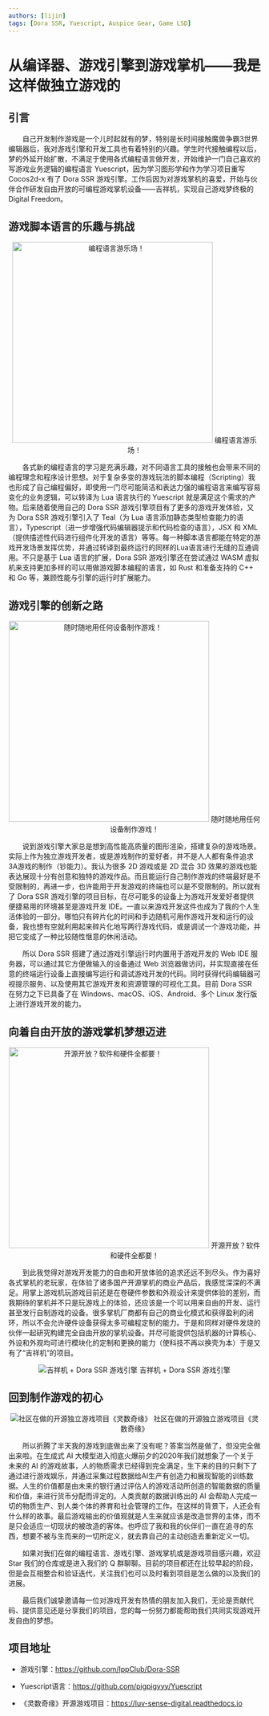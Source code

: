 ```yaml
---
authors: [lijin]
tags: [Dora SSR, Yuescript, Auspice Gear, Game LSD]
---
```


# 从编译器、游戏引擎到游戏掌机——我是这样做独立游戏的

## 引言

&emsp;&emsp;自己开发制作游戏是一个儿时起就有的梦，特别是长时间接触魔兽争霸3世界编辑器后，我对游戏引擎和开发工具也有着特别的兴趣。学生时代接触编程以后，梦的外延开始扩散，不满足于使用各式编程语言做开发，开始维护一门自己喜欢的写游戏业务逻辑的编程语言 Yuescript，因为学习图形学和作为学习项目重写 Cocos2d-x 有了 Dora SSR 游戏引擎。工作后因为对游戏掌机的喜爱，开始与伙伴合作研发自由开放的可编程游戏掌机设备——吉祥机，实现自己游戏梦终极的 Digital Freedom。

## 游戏脚本语言的乐趣与挑战

<p align="center">
  <img src='/img/3.png' alt='编程语言游乐场！' height='400px'/>
   编程语言游乐场！
</p>

&emsp;&emsp;各式新的编程语言的学习是充满乐趣，对不同语言工具的接触也会带来不同的编程理念和程序设计思想。对于复杂多变的游戏玩法的脚本编程（Scripting）我也形成了自己编程偏好，即使用一门尽可能简洁和表达力强的编程语言来编写容易变化的业务逻辑，可以转译为 Lua 语言执行的 Yuescript 就是满足这个需求的产物。后来随着使用自己的 Dora SSR 游戏引擎项目有了更多的游戏开发体验，又为 Dora SSR 游戏引擎引入了 Teal（为 Lua 语言添加静态类型检查能力的语言），Typescript（进一步增强代码编辑器提示和代码检查的语言），JSX 和 XML（提供描述性代码进行组件化开发的语言）等等。每一种脚本语言都能在特定的游戏开发场景发挥优势，并通过转译到最终运行的同样的Lua语言进行无缝的互通调用。不只是基于 Lua 语言的扩展，Dora SSR 游戏引擎还在尝试通过 WASM 虚拟机来支持更加多样的可以用做游戏脚本编程的语言，如 Rust 和准备支持的 C++ 和 Go 等，兼顾性能与引擎的运行时扩展能力。

## 游戏引擎的创新之路

<p align="center">
  <img src='/img/2.png' alt='随时随地用任何设备制作游戏！' height='400px'/>
   随时随地用任何设备制作游戏！
</p>

&emsp;&emsp;说到游戏引擎大家总是想到高性能高质量的图形渲染，搭建复杂的游戏场景。实际上作为独立游戏开发者，或是游戏制作的爱好者，并不是人人都有条件追求3A游戏的制作（钞能力）。我认为很多 2D 游戏或是 2D 混合 3D 效果的游戏也能表达展现十分有创意和独特的游戏作品。而且能运行自己制作游戏的终端最好是不受限制的，再进一步，也许能用于开发游戏的终端也可以是不受限制的。所以就有了 Dora SSR 游戏引擎的项目目标，在尽可能多的设备上为游戏开发爱好者提供便捷易用的环境甚至是游戏开发 IDE。一直以来游戏开发这件也成为了我的个人生活体验的一部分。哪怕只有碎片化的时间和手边随机可用作游戏开发和运行的设备，我也想有空就利用起来碎片化地写两行游戏代码，或是调试一个游戏功能，并把它变成了一种比较随性惬意的休闲活动。

&emsp;&emsp;所以 Dora SSR 搭建了通过游戏引擎运行时内置用于游戏开发的 Web IDE 服务器，可以通过其它方便做输入的设备通过 Web 浏览器做访问，并实现直接在任意的终端运行设备上直接编写运行和调试游戏开发的代码。同时获得代码编辑器可视提示服务、以及使用其它游戏开发和资源管理的可视化工具。目前 Dora SSR 在努力之下已具备了在 Windows、macOS、iOS、Android、多个 Linux 发行版上进行游戏开发的能力。

## 向着自由开放的游戏掌机梦想迈进

<p align="center">
  <img src='/img/1.png' alt='开源开放？软件和硬件全都要！' height='400px'/>
   开源开放？软件和硬件全都要！
</p>

&emsp;&emsp;到此我觉得对游戏开发能力的自由和开放体验的追求还远不到尽头。作为喜好各式掌机的老玩家，在体验了诸多国产开源掌机的商业产品后，我感觉深深的不满足。用掌上游戏机玩游戏目前还是在卷硬件参数和外观设计来提供体验的差别，而我期待的掌机并不只是玩游戏上的体验，还应该是一个可以用来自由的开发、运行甚至发行自制游戏的设备。很多掌机厂商都有自己的商业化模式和获得盈利的闭环，所以不会允许硬件设备获得太多可编程定制的能力。于是和同样对硬件发烧的伙伴一起研究构建完全自由开放的掌机设备。并尽可能提供包括机器的计算核心、外设和外观均可进行模块化的定制和更换的能力（使科技不再以换壳为本）于是又有了“吉祥机”的项目。

<p align="center">
  <img src='/img/auspice-gear.png' alt='吉祥机 + Dora SSR 游戏引擎'/>
  吉祥机 + Dora SSR 游戏引擎
</p>

## 回到制作游戏的初心

<p align="center">
  <img src='/img/lsd-banner.jpg' alt='社区在做的开源独立游戏项目《灵数奇缘》'/>
   社区在做的开源独立游戏项目《灵数奇缘》
</p>

&emsp;&emsp;所以折腾了半天我的游戏到底做出来了没有呢？答案当然是做了，但没完全做出来啦。在生成式 AI 大模型进入彻底火爆前夕的2020年我们就想象了一个关于未来的 AI 的游戏故事，人的物质需求已经得到完全满足，生下来的目的只剩下了通过进行游戏娱乐，并通过采集过程数据给AI生产有创造力和展现智能的训练数据。人生的价值都是由未来的银行通过评估人的游戏活动所创造的智能数据的质量和价值，来进行货币分配而评定的。人类贡献的数据训练出的 AI 会帮助人完成一切的物质生产、到人类个体的养育和社会管理的工作。在这样的背景下，人还会有什么样的故事。最后游戏输出的价值观就是人生来就应该是改造世界的主体，而不是只会适应一切现状的被改造的客体。也呼应了我和我的伙伴们一直在追寻的东西，想要不被与生而来的一切所定义，就去靠自己的主动创造去重新定义一切。

&emsp;&emsp;如果对我们在做的编程语言、游戏引擎、游戏掌机或是游戏项目感兴趣，欢迎 Star 我们的仓库或是进入我们的 Q 群聊聊。目前的项目都还在比较早起的阶段，但是会互相整合和验证迭代，关注我们也可以及时看到项目是怎么做的以及我们的进展。

&emsp;&emsp;最后我们诚挚邀请每一位对游戏开发有热情的朋友加入我们，无论是贡献代码、提供意见还是分享我们的项目，您的每一份努力都能帮助我们共同实现游戏开发自由的梦想。

## 项目地址

* 游戏引擎：https://github.com/IppClub/Dora-SSR

* Yuescript语言：https://github.com/pigpigyyy/Yuescript

* 《灵数奇缘》开源游戏项目：https://luv-sense-digital.readthedocs.io
